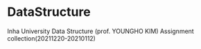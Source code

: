 # DataStructure
Inha University 
Data Structure (prof. YOUNGHO KIM)
Assignment collection(20211220-20210112)
